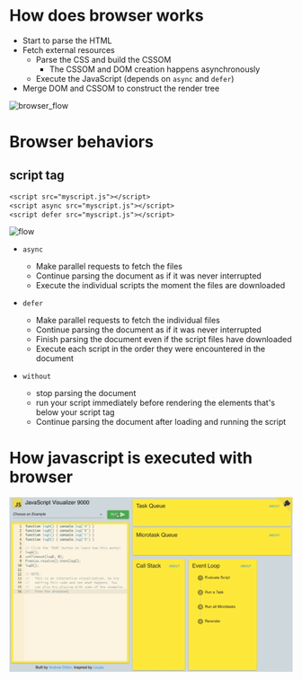 # How does browser works
* Start to parse the HTML
* Fetch external resources
  * Parse the CSS and build the CSSOM
    * The CSSOM and DOM creation happens asynchronously 
  * Execute the JavaScript (depends on `async` and `defer`)
* Merge DOM and CSSOM to construct the render tree

![browser_flow](https://miro.medium.com/max/936/1*srfAe9f1ryMc3qoMOASmhg.png)

# Browser behaviors
## script tag
```
<script src="myscript.js"></script>
<script async src="myscript.js"></script>
<script defer src="myscript.js"></script>
```

![flow](https://i.stack.imgur.com/wfL82.png)

* `async`
  * Make parallel requests to fetch the files
  * Continue parsing the document as if it was never interrupted
  * Execute the individual scripts the moment the files are downloaded

* `defer`
  * Make parallel requests to fetch the individual files
  * Continue parsing the document as if it was never interrupted
  * Finish parsing the document even if the script files have downloaded
  * Execute each script in the order they were encountered in the document

* `without`
  * stop parsing the document
  * run your script immediately before rendering the elements that's below your script tag
  * Continue parsing the document after loading and running the script


# How javascript is executed with browser
![demo](https://github.com/Hopding/js-visualizer-9000-client/raw/master/demo.gif)



